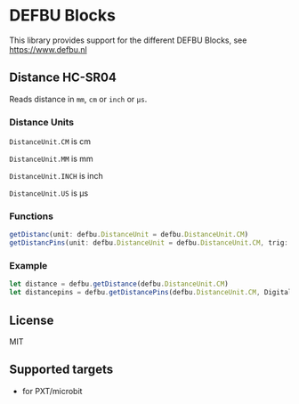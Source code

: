 # DEFBU Blocks

This library provides support for the different DEFBU Blocks, see https://www.defbu.nl

## Distance HC-SR04
Reads distance in ``mm``, ``cm`` or ``inch`` or ``μs``.

### Distance Units

``DistanceUnit.CM`` is cm

``DistanceUnit.MM`` is mm

``DistanceUnit.INCH`` is inch

``DistanceUnit.US`` is μs

### Functions

```typescript
getDistanc(unit: defbu.DistanceUnit = defbu.DistanceUnit.CM)
getDistancPins(unit: defbu.DistanceUnit = defbu.DistanceUnit.CM, trig: DigitalPin = DigitalPin.P0, echo: DigitalPin = DigitalPin.P1): number
```

### Example

```typescript
let distance = defbu.getDistance(defbu.DistanceUnit.CM)
let distancepins = defbu.getDistancePins(defbu.DistanceUnit.CM, DigitalPin.P0, DigitalPin.P1)
```

## License

MIT

## Supported targets

* for PXT/microbit